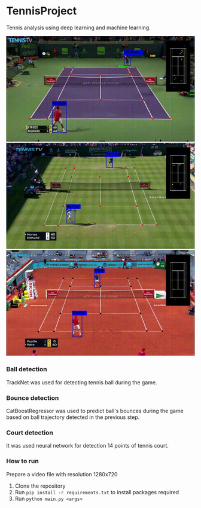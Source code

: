 # TennisProject
Tennis analysis using deep learning and machine learning.

![](pics/hard.gif)
![](pics/grass.gif)
![](pics/clay.gif)

### Ball detection
TrackNet was used for detecting tennis ball during the game. 

### Bounce detection
CatBoostRegressor was used to predict ball's bounces during the game based on ball trajectory detected in the previous step. 

### Court detection
It was used neural network for detection 14 points of tennis court.
### How to run
Prepare a video file with resolution 1280x720
1. Clone the repository 
2. Run `pip install -r requirements.txt` to install packages required
3. Run `python main.py <args>`

   

